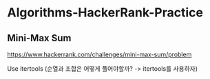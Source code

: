 # Algorithms-HackerRank-Practice
 
## Mini-Max Sum

https://www.hackerrank.com/challenges/mini-max-sum/problem

Use itertools
(순열과 조합은 어떻게 풀어야할까? -> itertools를 사용하자)
